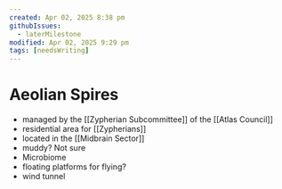```yaml
---
created: Apr 02, 2025 8:38 pm
githubIssues:
  - laterMilestone
modified: Apr 02, 2025 9:29 pm
tags: [needsWriting]
---
```


# Aeolian Spires

- managed by the [[Zypherian Subcommittee]] of the [[Atlas Council]]
- residential area for [[Zypherians]]
- located in the [[Midbrain Sector]]
- muddy? Not sure
- Microbiome
- floating platforms for flying?
- wind tunnel